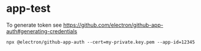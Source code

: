 # app-test

To generate token see https://github.com/electron/github-app-auth#generating-credentials

```
npx @electron/github-app-auth --cert=my-private.key.pem --app-id=12345
```